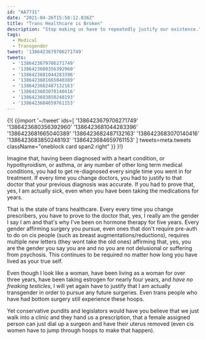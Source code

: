 ```yaml
---
id: "AA7731"
date: "2021-04-26T15:58:12.836Z"
title: "Trans Healthcare is Broken"
description: "Stop making us have to repeatedly justify our existence."
tags:
  - Medical
  - Transgender
tweet: '1386423679706271749'
tweets:
  - '1386423679706271749'
  - '1386423680356392960'
  - '1386423681044283396'
  - '1386423681665040389'
  - '1386423682487132163'
  - '1386423683070140416'
  - '1386423683850248193'
  - '1386423684659761153'
---
```


{!{
{{import '~/tweet' ids=[
  '1386423679706271749'
  '1386423680356392960'
  '1386423681044283396'
  '1386423681665040389'
  '1386423682487132163'
  '1386423683070140416'
  '1386423683850248193'
  '1386423684659761153'
] tweets=meta.tweets className="oneblock card span2 right" }}
}!}

Imagine that, having been diagnosed with a heart condition, or hypothyroidism, or asthma, or any number of other long term medical conditions, you had to get re-diagnosed every single time you went in for treatment. If every time you change doctors, you had to justify to that doctor that your previous diagnosis was accurate. If you had to prove that, yes, I am actually sick, even when you have been taking the medications for years.

That is the state of trans healthcare. Every every time you change prescribers, you have to prove to the doctor that, yes, I really am the gender I say I am and that's why I've been on hormone therapy for five years. Every gender affirming surgery you pursue, even ones that don't require pre-auth to do on cis people (such as breast augmentations/reductions), requires multiple _new_ letters (they wont take the old ones) affirming that, yes, you are the gender you say you are and no you are not delusional or suffering from psychosis. This continues to be required no matter how long you have lived as your true self.

Even though I look like a woman, have been living as a woman for over three years, have been taking estrogen for nearly four years, and *have no freaking testicles*, I will yet again have to justify that I am actually transgender in order to pursue any future surgeries. Even trans people who have had bottom surgery still experience these hoops.

Yet conservative pundits and legislators would have you believe that we just walk into a clinic and they hand us a prescription, that a female assigned person can just dial up a surgeon and have their uterus removed (even cis women have to jump through hoops to make that happen).
